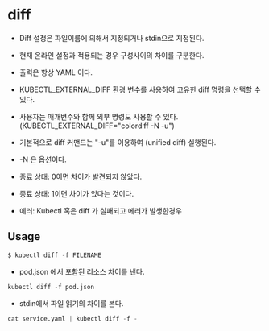 # diff 

- Diff 설정은 파일이름에 의해서 지정되거나 stdin으로 지정된다. 
- 현재 온라인 설정과 적용되는 경우 구성사이의 차이를 구분한다. 

- 출력은 항상 YAML 이다. 

- KUBECTL_EXTERNAL_DIFF 환경 변수를 사용하여 고유한 diff 명령을 선택할 수 있다. 
- 사용자는 매개변수와 함께 외부 명령도 사용할 수 있다. (KUBECTL_EXTERNAL_DIFF="colordiff -N -u")

- 기본적으로 diff 커맨드는 "-u"를 이용하여 (unified diff) 실행된다. 
- -N 은 옵션이다. 

- 종료 상태: 0이면 차이가 발견되지 않았다. 
- 종료 상태: 1이면 차이가 있다는 것이다. 
- 에러: Kubectl 혹은 diff 가 실패되고 에러가 발생한경우 

## Usage

```py
$ kubectl diff -f FILENAME
```

- pod.json 에서 포함된 리소스 차이를 낸다. 

```py
kubectl diff -f pod.json
```

- stdin에서 파일 읽기의 차이를 본다. 

```py
cat service.yaml | kubectl diff -f -
```